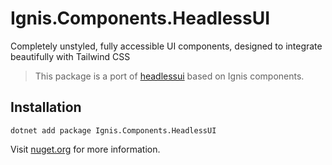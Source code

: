﻿# Ignis.Components.HeadlessUI

Completely unstyled, fully accessible UI components, designed to integrate beautifully with Tailwind CSS

> This package is a port of [headlessui](https://headlessui.com) based on Ignis components.

## Installation

```shell
dotnet add package Ignis.Components.HeadlessUI
```

Visit [nuget.org](https://www.nuget.org/packages/Ignis.Components.HeadlessUI) for more information.
